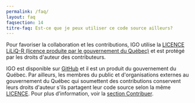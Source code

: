 ```yaml
---
permalink: /faq/
layout: faq
faqsection: 14
titre-faq: Est-ce que je peux utiliser ce code source ailleurs?
---
```


Pour favoriser la collaboration et les contributions, IGO utilise la [LICENCE LiLiQ-R (licence produite par le gouvernement du Québec)](https://github.com/infra-geo-ouverte/igo/blob/master/LICENCE.txt) et est protégé par les droits d'auteur des contributeurs. 

IGO est disponible sur [GitHub](https://github.com/infra-geo-ouverte/igo/) et il est un produit du gouvernement du Québec. Par ailleurs, les membres du public et d'organisations externes au gouvernement du Québec qui soumettent des contributions conservent leurs droits d'auteur s'ils partagent leur code source selon la même [LICENCE](https://github.com/infra-geo-ouverte/igo/blob/master/LICENCE.txt). Pour plus d’information, voir la [section Contribuer](/site-web/contribuer).
